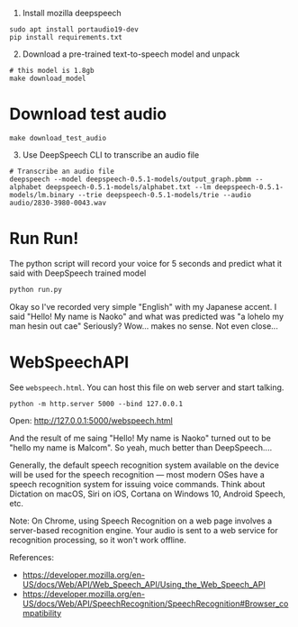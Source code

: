 1. Install mozilla deepspeech
```
sudo apt install portaudio19-dev
pip install requirements.txt
```

2. Download a pre-trained text-to-speech model and unpack
```
# this model is 1.8gb
make download_model
```

# Download test audio
```
make download_test_audio
```

3. Use DeepSpeech CLI to transcribe an audio file
```
# Transcribe an audio file
deepspeech --model deepspeech-0.5.1-models/output_graph.pbmm --alphabet deepspeech-0.5.1-models/alphabet.txt --lm deepspeech-0.5.1-models/lm.binary --trie deepspeech-0.5.1-models/trie --audio audio/2830-3980-0043.wav
```

Run Run!
========
The python script will record your voice for 5 seconds and predict what it said with DeepSpeech trained model
```bash
python run.py
```
Okay so I've recorded very simple "English" with my Japanese accent.
I said "Hello! My name is Naoko"
and what was predicted was "a lohelo my man hesin out cae"
Seriously? Wow... makes no sense. Not even close...


WebSpeechAPI
=============
See `webspeech.html`.
You can host this file on web server and start talking.

```
python -m http.server 5000 --bind 127.0.0.1
```
Open: http://127.0.0.1:5000/webspeech.html

And the result of me saing "Hello! My name is Naoko" turned out to be "hello my name is Malcom".
So yeah, much better than DeepSpeech....


Generally, the default speech recognition system
 available on the device will be used for 
 the speech recognition — most modern OSes have 
 a speech recognition system for issuing voice 
 commands. 
 Think about Dictation on macOS, Siri on iOS, 
 Cortana on Windows 10, Android Speech, etc.

Note: On Chrome, using Speech Recognition on a web page involves a server-based recognition engine. 
Your audio is sent to a web service for recognition processing, so it won't work offline.


References:
- https://developer.mozilla.org/en-US/docs/Web/API/Web_Speech_API/Using_the_Web_Speech_API
- https://developer.mozilla.org/en-US/docs/Web/API/SpeechRecognition/SpeechRecognition#Browser_compatibility
